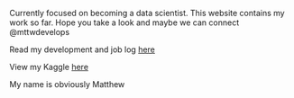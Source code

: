 Currently focused on becoming a data scientist. This website contains my work so far. Hope you take a look and maybe we can connect @mttwdevelops

Read my development and job log [here](https://github.com/mttwdevelops/Practice-Files/blob/master/readme.md)

View my Kaggle [here](https://www.kaggle.com/mttwdevelops)

My name is obviously Matthew
